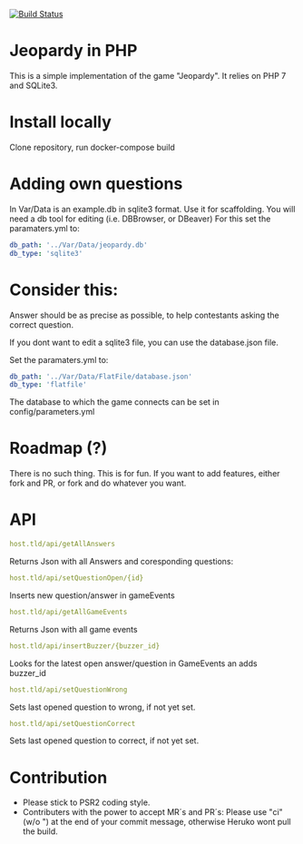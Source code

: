 [![Build Status](https://travis-ci.org/mayflower/jeopardy.svg?branch=master)](https://travis-ci.org/mayflower/jeopardy)

# Jeopardy in PHP

This is a simple implementation of the game "Jeopardy".
It relies on PHP 7 and SQLite3.

# Install locally

Clone repository, run docker-compose build

# Adding own questions

In Var/Data is an example.db in sqlite3 format. Use it for scaffolding.
You will need a db tool for editing (i.e. DBBrowser, or DBeaver)
For this set the paramaters.yml to:
```yml
db_path: '../Var/Data/jeopardy.db'
db_type: 'sqlite3'
```

# Consider this:

Answer should be as precise as possible, to help contestants asking the correct question.

If you dont want to edit a sqlite3 file, you can use the database.json file.

Set the paramaters.yml to:
```yml
db_path: '../Var/Data/FlatFile/database.json'
db_type: 'flatfile'
```
The database to which the game connects can be set in config/parameters.yml

# Roadmap (?)

There is no such thing. This is for fun.
If you want to add features, either fork and PR, or fork and do whatever you want.

# API
```yml
host.tld/api/getAllAnswers
```

Returns Json with all Answers and coresponding questions:

```yml
host.tld/api/setQuestionOpen/{id}
```

Inserts new question/answer in gameEvents

```yml
host.tld/api/getAllGameEvents
```

Returns Json with all game events

```yml
host.tld/api/insertBuzzer/{buzzer_id}
```

Looks for the latest open answer/question in GameEvents an adds buzzer_id

```yml
host.tld/api/setQuestionWrong
```

Sets last opened question to wrong, if not yet set.

```yml
host.tld/api/setQuestionCorrect
```

Sets last opened question to correct, if not yet set.  

# Contribution

* Please stick to PSR2 coding style.
* Contributers with the power to accept MR´s and PR´s: Please use "ci" (w/o ") at the end of your commit message, otherwise Heruko wont pull the build.

